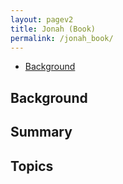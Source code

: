 ```yaml
---
layout: pagev2
title: Jonah (Book)
permalink: /jonah_book/
---
```

- [Background](#background)

## Background

## Summary

## Topics
